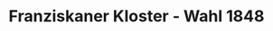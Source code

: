 ---
title: Franziskaner Kloster - Wahl 1848
image: franziskanerkloster.webp
type: ar-data
layout: poi
gmaps: 
coords: [51.1155624,7.396358]
info: |
    **1848 - Das Franziskanerkloster als Wahllokal **

    Der 1. Mai des „Revolutionsjahrs 1848“ war ein großer Tag für die Einwohner Preußens und damit auch für die Wipperfürther Bürger. Gleich zweimal sollten sie zur Wahlurne schreiten, galt es doch, die Wahlmänner zu bestimmen, die ihrerseits eine Woche später die Abgeordneten für zwei verfassunggebende Versammlungen zu wählen hatten, nämlich die preußische Nationalversammlung in Berlin und die deutsche Nationalversammlung in Frankfurt am Main, die in der Paulskirche tagen sollte. 

    Hier in der Kirche des Franziskanerklosters wurde 1848 - relativ unpolitisch -  ein erstes Wahllokal eingerichtet. Es wurden hier die Wahlmänner für die obeln genannten zwei Versammlungen in Berlin und Frankfurt gewählt. 

    Im Video haben Sie ein Gespräch mit einem Wahlmann, dem Landrat Wiethaus, und einem Wähler, Herrn Schelle erlebt.

    Landrat Wiethaus war als Wahlmann in der Frankfurter Paulskirche mit dabei. 
arDesc: |
    Halten Sie Ihre Kamera auf die Eingangstür des Franziskanerklosters.

    Reisen Sie dadurch ins Jahr 1848 - ein Jahr in dem zwei verfassungsgebende Versammlungen in Deutschland abgehalten wurden.

    Erleben Sie, welchen Bezug dieser Ort hierzu hat und was sich hier abgespielt haben könnte.
ar:
    type: image-tracking
    content: video
    location: wipperfuerth
    video: [
        {
            type: 'filename',
            filename: 'franziskanerkloster.mp4'
        }
    ]
    nft: [
        {
            type: video,
            id: "franziskanerkloster_front",
            name: "Franziskanerkloster",
        }
    ]
---